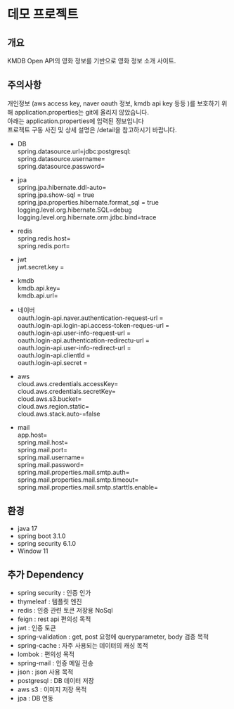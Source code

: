 # 데모 프로젝트

## 개요
KMDB Open API의 영화 정보를 기반으로 영화 정보 소개 사이트.

## 주의사항
개인정보 (aws access key, naver oauth 정보, kmdb api key 등등 )를 보호하기 위해 application.properties는 git에 올리지 않았습니다.<br/>
아래는 application.properties에 입력된 정보입니다<br/>
프로젝트 구동 사진 및 상세 설명은 /detail을 참고하시기 바랍니다.

 - DB <br/>
spring.datasource.url=jdbc:postgresql: <br/>
spring.datasource.username= <br/>
spring.datasource.password= <br/>

 - jpa <br/>
spring.jpa.hibernate.ddl-auto= <br/>
spring.jpa.show-sql = true <br/>
spring.jpa.properties.hibernate.format_sql = true <br/>
logging.level.org.hibernate.SQL=debug <br/>
logging.level.org.hibernate.orm.jdbc.bind=trace <br/>

- redis <br/>
spring.redis.host= <br/>
spring.redis.port= <br/>

- jwt <br/>
jwt.secret.key = <br/>

- kmdb <br/>
kmdb.api.key= <br/>
kmdb.api.url= <br/>

- 네이버 <br/>
oauth.login-api.naver.authentication-request-url = <br/>
oauth.login-api.login-api.access-token-reques-url = <br/>
oauth.login-api.user-info-request-url = <br/>
oauth.login-api.authentication-redirectu-url = <br/>
oauth.login-api.user-info-redirect-url = <br/>
oauth.login-api.clientId = <br/>
oauth.login-api.secret = <br/>

- aws <br/>
cloud.aws.credentials.accessKey= <br/>
cloud.aws.credentials.secretKey= <br/>
cloud.aws.s3.bucket= <br/>
cloud.aws.region.static= <br/>
cloud.aws.stack.auto-=false

- mail <br/>
app.host=<br/>
spring.mail.host=<br/>
spring.mail.port=<br/>
spring.mail.username=<br/>
spring.mail.password=<br/>
spring.mail.properties.mail.smtp.auth=<br/>
spring.mail.properties.mail.smtp.timeout=<br/>
spring.mail.properties.mail.smtp.starttls.enable=<br/>

## 환경
 - java 17
 - spring boot 3.1.0
 - spring security 6.1.0
 - Window 11

## 추가 Dependency 
 - spring security : 인증 인가
 - thymeleaf : 템플릿 엔진
 - redis : 인증 관련 토큰 저장용 NoSql
 - feign : rest api 편의성 목적
 - jwt : 인증 토큰
 - spring-validation : get, post 요청에 queryparameter, body 검증 목적
 - spring-cache : 자주 사용되는 데이터의 캐싱 목적
 - lombok : 편의성 목적
 - spring-mail : 인증 메일 전송
 - json : json 사용 목적 
 - postgresql : DB 데이터 저장
 - aws s3 : 이미지 저장 목적
 - jpa : DB 연동
 
